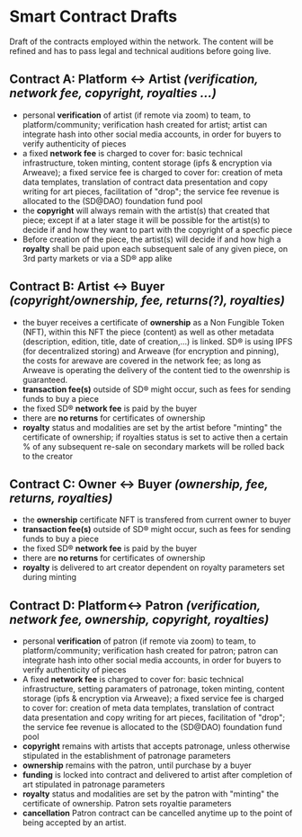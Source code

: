 # Smart Contract Drafts 
Draft of the contracts employed within the network. The content will be refined and has to pass legal and technical auditions before going live.

## Contract A: Platform <-> Artist *(verification, network fee, copyright, royalties ...)*
- personal **verification** of artist (if remote via zoom) to team, to platform/community; verification hash created for artist; artist can integrate hash into other social media accounts, in order for buyers to verify authenticity of pieces
- a fixed **network fee** is charged to cover for: basic technical infrastructure, token minting, content storage (ipfs & encryption via Arweave); a fixed service fee is charged to cover for: creation of meta data templates, translation of contract data presentation and copy writing for art pieces, facilitation of "drop"; the service fee revenue is allocated to the (SD@DAO) foundation fund pool
- the **copyright** will always remain with the artist(s) that created that piece; except if at a later stage it will be possible for the artist(s) to decide if and how they want to part with the copyright of a specfic piece
- Before creation of the piece, the artist(s) will decide if and how high a **royalty** shall be paid upon each subsequent sale of any given piece, on 3rd party markets or via a SD® app alike


## Contract B: Artist <-> Buyer *(copyright/ownership, fee, returns(?), royalties)*
- the buyer receives a certificate of **ownership** as a Non Fungible Token (NFT), within this NFT the piece (content) as well as other metadata (description, edition, title, date of creation,...) is linked. SD® is using IPFS (for decentralized storing) and Arweave (for encryption and pinning), the costs for arewave are covered in the network fee; as long as Arweave is operating the delivery of the content tied to the owenrship is guaranteed.
- **transaction fee(s)** outside of SD® might occur, such as fees for sending funds to buy a piece
- the fixed SD® **network fee** is paid by the buyer
- there are **no returns** for certificates of ownership
- **royalty** status and modalities are set by the artist before "minting" the certificate of ownership; if royalties status is set to active then a certain % of any subsequent re-sale on secondary markets will be rolled back to the creator

## Contract C: Owner <-> Buyer *(ownership, fee, returns, royalties)*
- the **ownership** certificate NFT is transfered from current owner to buyer
- **transaction fee(s)** outside of SD® might occur, such as fees for sending funds to buy a piece
- the fixed SD® **network fee** is paid by the buyer
- there are **no returns** for certificates of ownership
- **royalty** is delivered to art creator dependent on royalty parameters set during minting


## Contract D: Platform<-> Patron *(verification, network fee, ownership, copyright, royalties)*
- personal **verification** of patron (if remote via zoom) to team, to platform/community; verification hash created for patron; patron can integrate hash into other social media accounts, in order for buyers to verify authenticity of pieces
- A fixed **network fee** is charged to cover for: basic technical infrastructure, setting paramaters of patronage, token minting, content storage (ipfs & encryption via Arweave); a fixed service fee is charged to cover for: creation of meta data templates, translation of contract data presentation and copy writing for art pieces, facilitation of "drop"; the service fee revenue is allocated to the (SD@DAO) foundation fund pool
- **copyright** remains with artists that accepts patronage, unless otherwise stipulated in the establishment of patronage parameters
- **ownership** remains with the patron, until purchase by a buyer
- **funding** is locked into contract and delivered to artist after completion of art stipulated in patronage parameters
- **royalty** status and modalities are set by the patron with "minting" the certificate of ownership. Patron sets royaltie parameters
- **cancellation** Patron contract can be cancelled anytime up to the point of being accepted by an artist. 
